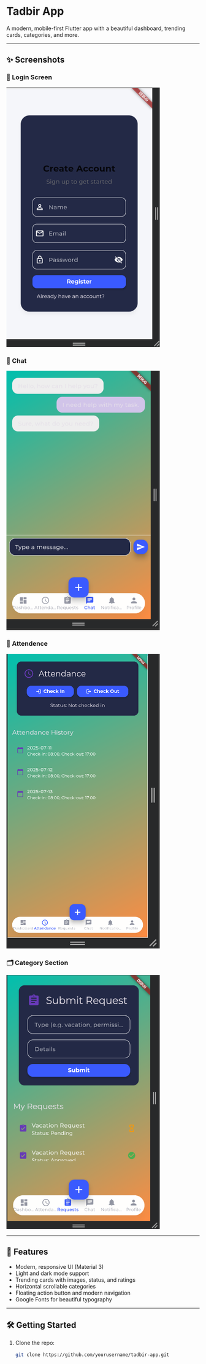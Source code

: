 # Tadbir App

A modern, mobile-first Flutter app with a beautiful dashboard, trending cards, categories, and more.

---

## ✨ Screenshots ### 

### 🔐 Login Screen
<img src="https://github.com/salimderco/Omalidz-test/raw/main/images1/img1.png" width="400"/>

### 🌙 Chat

<img src="https://github.com/salimderco/Omalidz-test/raw/main/images1/img2.png" width="400"/>

### 📱 Attendence

<img src="https://github.com/salimderco/Omalidz-test/raw/main/images1/img3.png" width="400"/>

### 🗂️ Category Section
<img src="https://github.com/salimderco/Omalidz-test/raw/main/images1/img4.png" width="400"/>

---

## 🚀 Features

- Modern, responsive UI (Material 3)
- Light and dark mode support
- Trending cards with images, status, and ratings
- Horizontal scrollable categories
- Floating action button and modern navigation
- Google Fonts for beautiful typography

---

## 🛠️ Getting Started

1. Clone the repo:
   ```bash
   git clone https://github.com/yourusername/tadbir-app.git
